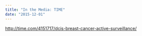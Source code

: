 ```yaml
---
title: "In the Media: TIME"
date: "2015-12-01"
---
```

http://time.com/4151717/dcis-breast-cancer-active-surveillance/

